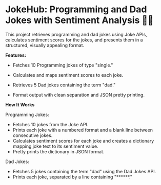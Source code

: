 # JokeHub: Programming and Dad Jokes with Sentiment Analysis 🤖🤣
This project retrieves programming and dad jokes using Joke APIs, calculates sentiment scores for the jokes, and presents them in a structured, visually appealing format.

**Features:**
- Fetches 10 Programming jokes of type "single."
* Calculates and maps sentiment scores to each joke.
+ Retrieves 5 Dad jokes containing the term "dad."
- Format output with clean separation and JSON pretty printing.

**How It Works**

Programming Jokes:

* Fetches 10 jokes from the Joke API.
* Prints each joke with a numbered format and a blank line between consecutive jokes.
* Calculates sentiment scores for each joke and creates a dictionary mapping joke text to its sentiment value.
* Pretty prints the dictionary in JSON format.

Dad Jokes:

* Fetches 5 jokes containing the term "dad" using the Dad Jokes API.
* Prints each joke, separated by a line containing "******."
